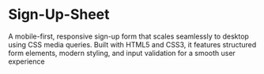 # Sign-Up-Sheet
A mobile-first, responsive sign-up form that scales seamlessly to desktop using CSS media queries. Built with HTML5 and CSS3, it features structured form elements, modern styling, and input validation for a smooth user experience
